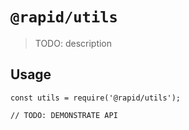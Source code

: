# `@rapid/utils`

> TODO: description

## Usage

```
const utils = require('@rapid/utils');

// TODO: DEMONSTRATE API
```
